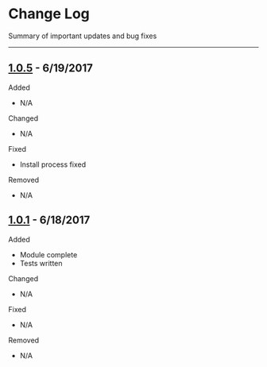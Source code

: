 # Change Log

Summary of important updates and bug fixes

---

## [1.0.5](/compare/v1.0.1...v1.0.5) - 6/19/2017

Added

* N/A

Changed

* N/A

Fixed

* Install process fixed

Removed

* N/A

## [1.0.1](/compare/v1.0.0...v1.0.1) - 6/18/2017

Added

* Module complete
* Tests written

Changed

* N/A

Fixed

* N/A

Removed

* N/A

